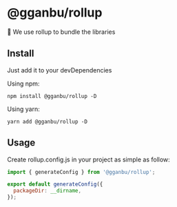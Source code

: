 # @gganbu/rollup

🍣 We use rollup to bundle the libraries

## Install

Just add it to your devDependencies

Using npm:

```console
npm install @gganbu/rollup -D
```

Using yarn:

```console
yarn add @gganbu/rollup -D
```

## Usage

Create rollup.config.js in your project as simple as follow:

```javascript
import { generateConfig } from '@gganbu/rollup';

export default generateConfig({
  packageDir: __dirname,
});
```

